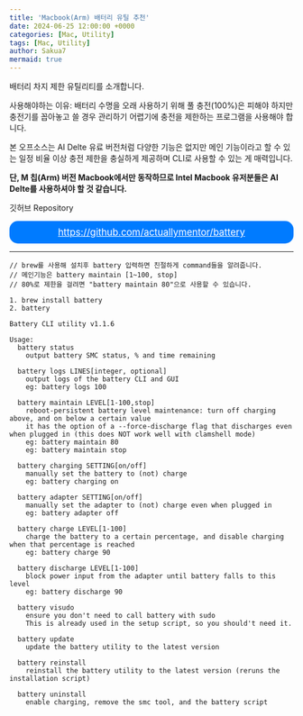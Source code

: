 ```yaml
---
title: 'Macbook(Arm) 배터리 유틸 추천'
date: 2024-06-25 12:00:00 +0000
categories: [Mac, Utility]
tags: [Mac, Utility]
author: Sakua7
mermaid: true
---
```


배터리 차지 제한 유틸리티를 소개합니다.

사용해야하는 이유: 배터리 수명을 오래 사용하기 위해 풀 충전(100%)은 피해야 하지만 충전기를 꼽아놓고 쓸 경우 관리하기 어렵기에 충전을 제한하는 프로그램을 사용해야 합니다.

본 오프소스는 AI Delte 유료 버전처럼 다양한 기능은 없지만 메인 기능이라고 할 수 있는 일정 비율 이상 충전 제한을 충실하게 제공하며 CLI로 사용할 수 있는 게 매력입니다.

**단, M 칩(Arm) 버전 Macbook에서만 동작하므로 Intel Macbook 유저분들은 AI Delte를 사용하셔야 할 것 같습니다.**

깃허브 Repository
<div style="background-color: #007bff; padding: 10px; border-radius: 15px; text-align: center;">
    <a href="https://github.com/actuallymentor/battery" style="color: white;  font-size: 1.2em;">
        https://github.com/actuallymentor/battery
    </a>
</div>

---

```
// brew를 사용해 설치후 battery 입력하면 친절하게 command들을 알려줍니다.
// 메인기능은 battery maintain [1~100, stop]
// 80%로 제한을 걸려면 "battery maintain 80"으로 사용할 수 있습니다.

1. brew install battery
2. battery

Battery CLI utility v1.1.6

Usage:
  battery status
    output battery SMC status, % and time remaining

  battery logs LINES[integer, optional]
    output logs of the battery CLI and GUI
	eg: battery logs 100

  battery maintain LEVEL[1-100,stop]
    reboot-persistent battery level maintenance: turn off charging above, and on below a certain value
	it has the option of a --force-discharge flag that discharges even when plugged in (this does NOT work well with clamshell mode)
    eg: battery maintain 80
    eg: battery maintain stop

  battery charging SETTING[on/off]
    manually set the battery to (not) charge
    eg: battery charging on

  battery adapter SETTING[on/off]
    manually set the adapter to (not) charge even when plugged in
    eg: battery adapter off

  battery charge LEVEL[1-100]
    charge the battery to a certain percentage, and disable charging when that percentage is reached
    eg: battery charge 90

  battery discharge LEVEL[1-100]
    block power input from the adapter until battery falls to this level
    eg: battery discharge 90

  battery visudo
    ensure you don't need to call battery with sudo
    This is already used in the setup script, so you should't need it.

  battery update
    update the battery utility to the latest version

  battery reinstall
    reinstall the battery utility to the latest version (reruns the installation script)

  battery uninstall
    enable charging, remove the smc tool, and the battery script
```